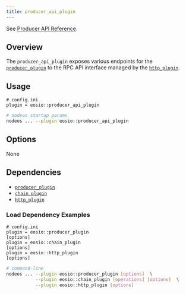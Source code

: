 ```yaml
---
title: producer_api_plugin
---
```


See [Producer API Reference](https://docs.eosnetwork.com/apis/leap/latest/producer.api/).

## Overview

The `producer_api_plugin` exposes various endpoints for the [`producer_plugin`](../producer_plugin/index.md) to the RPC API interface managed by the [`http_plugin`](../http_plugin/index.md).

## Usage

```console
# config.ini
plugin = eosio::producer_api_plugin
```
```sh
# nodeos startup params
nodeos ... --plugin eosio::producer_api_plugin
```

## Options

None

## Dependencies

* [`producer_plugin`](../producer_plugin/index.md)
* [`chain_plugin`](../chain_plugin/index.md)
* [`http_plugin`](../http_plugin/index.md)

### Load Dependency Examples

```console
# config.ini
plugin = eosio::producer_plugin
[options]
plugin = eosio::chain_plugin
[options]
plugin = eosio::http_plugin
[options]
```
```sh
# command-line
nodeos ... --plugin eosio::producer_plugin [options]  \
           --plugin eosio::chain_plugin [operations] [options]  \
           --plugin eosio::http_plugin [options]
```
